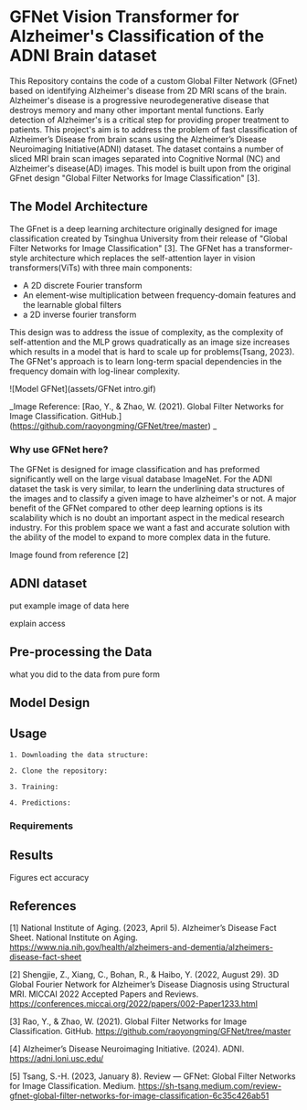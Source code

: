 # GFNet Vision Transformer for Alzheimer's Classification of the ADNI Brain dataset


This Repository contains the code of a custom Global Filter Network (GFnet) based on identifying Alzheimer's disease from 2D MRI scans of the brain. Alzheimer's disease is a progressive neurodegenerative disease that destroys memory and many other important mental functions. Early detection of Alzheimer's is a critical step for providing proper treatment to patients. This project's aim is to address the problem of fast classification of Alzheimer’s Disease from brain scans using the Alzheimer’s Disease Neuroimaging Initiative(ADNI) dataset. The dataset contains a number of sliced MRI brain scan images separated into Cognitive Normal (NC) and Alzheimer's disease(AD) images. This model is built upon from the original GFnet design "Global Filter Networks for Image Classification" [3].

## The Model Architecture
The GFnet is a deep learning architecture originally designed for image classification created by Tsinghua University from their release of "Global Filter Networks for Image Classification" [3]. The GFNet has a transformer-style architecture which replaces the self-attention layer in vision transformers(ViTs) with three main components: 

-   A 2D discrete Fourier transform
-   An element-wise multiplication between frequency-domain features and the learnable global filters
-   a 2D inverse fourier transform

This design was to address the issue of complexity, as the complexity of self-attention and the MLP grows quadratically as an image size increases which results in a model that is hard to scale up for problems(Tsang, 2023). The GFNet's approach is to learn long-term spacial dependencies in the frequency domain with log-linear complexity.

![Model GFNet](assets/GFNet intro.gif)

_Image Reference: [Rao, Y., & Zhao, W. (2021). Global Filter Networks for Image Classification. GitHub.]
(https://github.com/raoyongming/GFNet/tree/master) _


### Why use GFNet here?
The GFNet is designed for image classification and has preformed significantly well on the large visual database ImageNet. For the ADNI dataset the task is very similar, to learn the underlining data structures of the images and to classify a given image to have alzheimer's or not. A major benefit of the GFNet compared to other deep learning options is its scalability which is no doubt an important aspect in the medical research industry. For this problem space we want a fast and accurate solution with the ability of the model to expand to more complex data in the future. 

Image found from reference [2]
## ADNI dataset
put example image of data here

explain access

## Pre-processing the Data

what you did to the data from pure form

## Model Design

## Usage

    1. Downloading the data structure:

    2. Clone the repository:

    3. Training:

    4. Predictions:

### Requirements

## Results

Figures ect
accuracy


## References

[1] National Institute of Aging. (2023, April 5). Alzheimer’s Disease Fact Sheet. National Institute on Aging.  https://www.nia.nih.gov/health/alzheimers-and-dementia/alzheimers-disease-fact-sheet

[2] Shengjie, Z., Xiang, C., Bohan, R., & Haibo, Y. (2022, August 29). 
3D Global Fourier Network for Alzheimer’s Disease Diagnosis using Structural MRI. MICCAI 2022
Accepted Papers and Reviews. https://conferences.miccai.org/2022/papers/002-Paper1233.html

[3] Rao, Y., & Zhao, W. (2021). Global Filter Networks for Image Classification. GitHub.
https://github.com/raoyongming/GFNet/tree/master

[4] Alzheimer’s Disease Neuroimaging Initiative. (2024). ADNI. https://adni.loni.usc.edu/

[5] Tsang, S.-H. (2023, January 8). Review — GFNet: Global Filter Networks for Image Classification. Medium. https://sh-tsang.medium.com/review-gfnet-global-filter-networks-for-image-classification-6c35c426ab51

‌
‌
